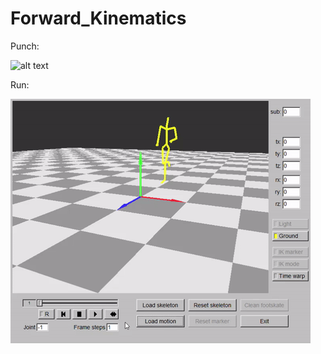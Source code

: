 # Forward_Kinematics

Punch:

![alt text](https://github.com/LYC0320/Forward_Kinematics/blob/master/Example01.gi)

Run:

![alt text](https://github.com/LYC0320/Forward_Kinematics/blob/master/Example02.gif)
